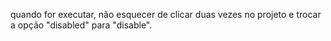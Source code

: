 quando for executar, não esquecer de clicar duas vezes no projeto e trocar a opção "disabled" para "disable".
